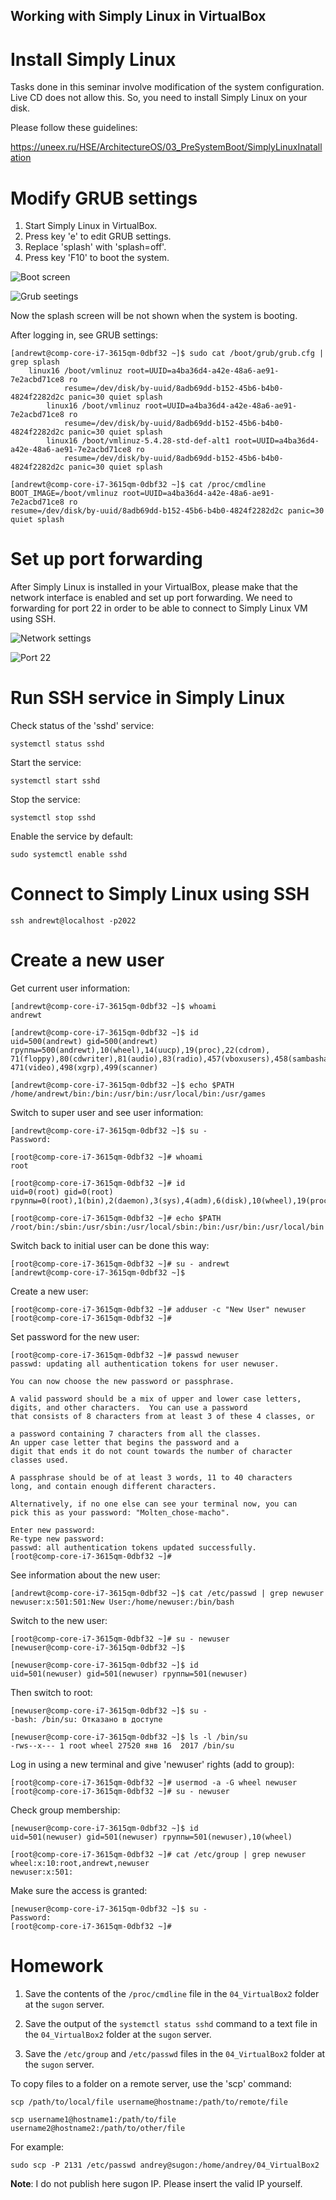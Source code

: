 Working with Simply Linux in VirtualBox
---

# Install Simply Linux

Tasks done in this seminar involve modification of the system configuration.
Live CD does not allow this. So, you need to install Simply Linux on your disk.

Please follow these guidelines:

https://uneex.ru/HSE/ArchitectureOS/03_PreSystemBoot/SimplyLinuxInatallation 

# Modify GRUB settings

1. Start Simply Linux in VirtualBox.
2. Press key 'e' to edit GRUB settings.
2. Replace 'splash' with 'splash=off'.
3. Press key 'F10' to boot the system.

![Boot screen](Pic0.png)

![Grub seetings](Pic1.png)

Now the splash screen will be not shown when the system is booting.

After logging in, see GRUB settings:

    [andrewt@comp-core-i7-3615qm-0dbf32 ~]$ sudo cat /boot/grub/grub.cfg | grep splash
        linux16	/boot/vmlinuz root=UUID=a4ba36d4-a42e-48a6-ae91-7e2acbd71ce8 ro
                resume=/dev/disk/by-uuid/8adb69dd-b152-45b6-b4b0-4824f2282d2c panic=30 quiet splash
            linux16	/boot/vmlinuz root=UUID=a4ba36d4-a42e-48a6-ae91-7e2acbd71ce8 ro
                resume=/dev/disk/by-uuid/8adb69dd-b152-45b6-b4b0-4824f2282d2c panic=30 quiet splash
            linux16	/boot/vmlinuz-5.4.28-std-def-alt1 root=UUID=a4ba36d4-a42e-48a6-ae91-7e2acbd71ce8 ro
                resume=/dev/disk/by-uuid/8adb69dd-b152-45b6-b4b0-4824f2282d2c panic=30 quiet splash

    [andrewt@comp-core-i7-3615qm-0dbf32 ~]$ cat /proc/cmdline 
    BOOT_IMAGE=/boot/vmlinuz root=UUID=a4ba36d4-a42e-48a6-ae91-7e2acbd71ce8 ro
    resume=/dev/disk/by-uuid/8adb69dd-b152-45b6-b4b0-4824f2282d2c panic=30 quiet splash

# Set up port forwarding

After Simply Linux is installed in your VirtualBox, please make that the network
interface is enabled and set up port forwarding. We need to forwarding for port 22
in order to be able to connect to Simply Linux VM using SSH. 

![Network settings](Pic2.png)

![Port 22](Pic3.png)

# Run SSH service in Simply Linux

Check status of the 'sshd' service:

    systemctl status sshd
    
Start the service:

    systemctl start sshd

Stop the service:

    systemctl stop sshd

Enable the service by default:

    sudo systemctl enable sshd

# Connect to Simply Linux using SSH

    ssh andrewt@localhost -p2022

# Create a new user

Get current user information:

    [andrewt@comp-core-i7-3615qm-0dbf32 ~]$ whoami
    andrewt

    [andrewt@comp-core-i7-3615qm-0dbf32 ~]$ id
    uid=500(andrewt) gid=500(andrewt) группы=500(andrewt),10(wheel),14(uucp),19(proc),22(cdrom),
    71(floppy),80(cdwriter),81(audio),83(radio),457(vboxusers),458(sambashare),463(camera),
    471(video),498(xgrp),499(scanner)

    [andrewt@comp-core-i7-3615qm-0dbf32 ~]$ echo $PATH
    /home/andrewt/bin:/bin:/usr/bin:/usr/local/bin:/usr/games

Switch to super user and see user information:

    [andrewt@comp-core-i7-3615qm-0dbf32 ~]$ su -
    Password:
 
    [root@comp-core-i7-3615qm-0dbf32 ~]# whoami
    root

    [root@comp-core-i7-3615qm-0dbf32 ~]# id
    uid=0(root) gid=0(root) группы=0(root),1(bin),2(daemon),3(sys),4(adm),6(disk),10(wheel),19(proc)
    
    [root@comp-core-i7-3615qm-0dbf32 ~]# echo $PATH
    /root/bin:/sbin:/usr/sbin:/usr/local/sbin:/bin:/usr/bin:/usr/local/bin

Switch back to initial user can be done this way:

    [root@comp-core-i7-3615qm-0dbf32 ~]# su - andrewt
    [andrewt@comp-core-i7-3615qm-0dbf32 ~]$ 

Create a new user:

    [root@comp-core-i7-3615qm-0dbf32 ~]# adduser -c "New User" newuser
    [root@comp-core-i7-3615qm-0dbf32 ~]# 

Set password for the new user:

    [root@comp-core-i7-3615qm-0dbf32 ~]# passwd newuser
    passwd: updating all authentication tokens for user newuser.

    You can now choose the new password or passphrase.
    
    A valid password should be a mix of upper and lower case letters,
    digits, and other characters.  You can use a password
    that consists of 8 characters from at least 3 of these 4 classes, or
    
    a password containing 7 characters from all the classes.
    An upper case letter that begins the password and a
    digit that ends it do not count towards the number of character
    classes used.
    
    A passphrase should be of at least 3 words, 11 to 40 characters
    long, and contain enough different characters.
    
    Alternatively, if no one else can see your terminal now, you can
    pick this as your password: "Molten_chose-macho".
    
    Enter new password: 
    Re-type new password: 
    passwd: all authentication tokens updated successfully.
    [root@comp-core-i7-3615qm-0dbf32 ~]# 

See information about the new user:

    [andrewt@comp-core-i7-3615qm-0dbf32 ~]$ cat /etc/passwd | grep newuser
    newuser:x:501:501:New User:/home/newuser:/bin/bash

Switch to the new user:

    [root@comp-core-i7-3615qm-0dbf32 ~]# su - newuser
    [newuser@comp-core-i7-3615qm-0dbf32 ~]$ 

    [newuser@comp-core-i7-3615qm-0dbf32 ~]$ id
    uid=501(newuser) gid=501(newuser) группы=501(newuser)

Then switch to root:

    [newuser@comp-core-i7-3615qm-0dbf32 ~]$ su -
    -bash: /bin/su: Отказано в доступе

    [newuser@comp-core-i7-3615qm-0dbf32 ~]$ ls -l /bin/su
    -rws--x--- 1 root wheel 27520 янв 16  2017 /bin/su

Log in using a new terminal and give 'newuser' rights (add to group):


    [root@comp-core-i7-3615qm-0dbf32 ~]# usermod -a -G wheel newuser
    [root@comp-core-i7-3615qm-0dbf32 ~]# su - newuser
    
Check group membership:

    [newuser@comp-core-i7-3615qm-0dbf32 ~]$ id
    uid=501(newuser) gid=501(newuser) группы=501(newuser),10(wheel)

    [root@comp-core-i7-3615qm-0dbf32 ~]# cat /etc/group | grep newuser
    wheel:x:10:root,andrewt,newuser
    newuser:x:501:

Make sure the access is granted:

    [newuser@comp-core-i7-3615qm-0dbf32 ~]$ su -
    Password: 
    [root@comp-core-i7-3615qm-0dbf32 ~]#

# Homework

1. Save the contents of the `/proc/cmdline` file in the `04_VirtualBox2` folder
   at the `sugon` server.

2. Save the output of the `systemctl status sshd` command to a text file in the `04_VirtualBox2`
   folder at the `sugon` server.

3. Save the `/etc/group` and `/etc/passwd` files in the `04_VirtualBox2` folder
   at the `sugon` server.

To copy files to a folder on a remote server, use the 'scp' command: 

    scp /path/to/local/file username@hostname:/path/to/remote/file

    scp username1@hostname1:/path/to/file username2@hostname2:/path/to/other/file

For example:

    sudo scp -P 2131 /etc/passwd andrey@sugon:/home/andrey/04_VirtualBox2

__Note__: I do not publish here sugon IP. Please insert the valid IP yourself. 
